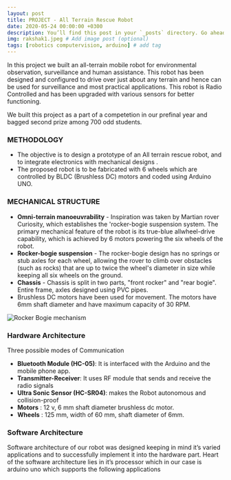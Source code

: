 ```yaml
---
layout: post
title: PROJECT - All Terrain Rescue Robot
date: 2020-05-24 00:00:00 +0300
description: You’ll find this post in your `_posts` directory. Go ahead and edit it and re-build the site to see your changes. # Add post description (optional)
img: rakshak1.jpeg # Add image post (optional)
tags: [robotics computervision, arduino] # add tag
---
```

In this project we built an all-terrain mobile robot for environmental observation, surveillance and human assistance. This robot has been designed and configured to drive over just about any terrain and hence can be used for surveillance and most practical applications. This robot is Radio Controlled and has been upgraded with various sensors for better functioning. 

We built this project as a part of a competetion in our prefinal year and bagged second prize among 700 odd students. 

### METHODOLOGY
- The objective is to design a prototype of an All terrain rescue robot, and to integrate electronics with mechanical designs . 
- The proposed robot is to be fabricated with 6 wheels which are controlled by BLDC (Brushless DC) motors and coded using Arduino UNO.

### MECHANICAL STRUCTURE
- **Omni-terrain manoeuvrability** - Inspiration was taken by Martian rover Curiosity, which establishes the 'rocker-bogie suspension system. The primary mechanical feature of the robot is its true-blue allwheel-drive capability, which is achieved by 6 motors powering the six wheels of the robot.
- **Rocker-bogie suspension** - The rocker-bogie design has no springs or stub axles for each wheel, allowing the rover to climb over obstacles (such as rocks) that are up to twice the wheel's diameter in size while keeping all six wheels on the ground. 
- **Chassis** - Chassis is split in two parts, "front rocker" and "rear bogie". Entire frame, axles designed using PVC pipes.
- Brushless DC motors have been used for movement. The motors have 6mm shaft diameter and have maximum capacity of 30 RPM.

![Rocker Bogie mechanism]({{site.baseurl}}/assets/img/Rocker_bogie.gif)

### Hardware Architecture
Three possible modes of Communication
- **Bluetooth Module (HC-05)**: It is interfaced with the Arduino and the mobile phone app.
- **Transmitter-Receiver**: It uses RF module that sends and receive the radio signals
- **Ultra Sonic Sensor (HC-SR04)**: makes the Robot autonomous and collision-proof
- **Motors** : 12 v, 6 mm shaft diameter  brushless dc motor.
- **Wheels** : 125 mm, width of 60 mm, shaft diameter of 6mm.

### Software Architecture
Software architecture of our robot was designed keeping in mind it’s varied applications and to successfully implement it into the hardware part. Heart of the software  architecture lies in it’s processor which in our case is arduino uno which supports the following applications
